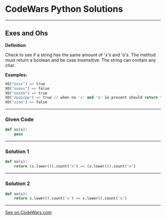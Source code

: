# CodeWars Python Solutions

---

## Exes and Ohs


**Definition**

Check to see if a string has the same amount of 'x's and 'o's. The method must return a boolean and be case insensitive. The string can contain any char.


**Examples:**

```Python
XO("ooxx") => true
XO("xooxx") => false
XO("ooxXm") => true
XO("zpzpzpp") => true // when no 'x' and 'o' is present should return true
XO("zzoo") => false
```

---

### Given Code


```python
def xo(s):
    pass
```

---

### Solution 1


```python
def xo(s):
    return (s.lower()).count("x") == (s.lower()).count("o")
```


---

### Solution 2


```python
def xo(s):
    return s.lower().count('x') == s.lower().count('o')
```


---


[See on CodeWars.com](https://www.codewars.com/kata/55908aad6620c066bc00002a)
